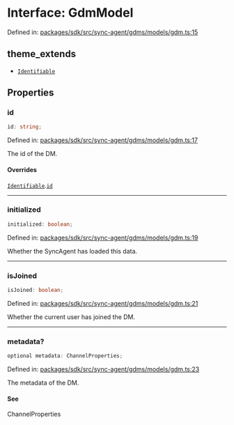 # Interface: GdmModel

Defined in: [packages/sdk/src/sync-agent/gdms/models/gdm.ts:15](https://github.com/towns-protocol/towns/blob/0db1fd0ac7258e8db8cedfb6183e8eade8284fa1/packages/sdk/src/sync-agent/gdms/models/gdm.ts#L15)

## theme_extends

- [`Identifiable`](Identifiable.md)

## Properties

### id

```ts
id: string;
```

Defined in: [packages/sdk/src/sync-agent/gdms/models/gdm.ts:17](https://github.com/towns-protocol/towns/blob/0db1fd0ac7258e8db8cedfb6183e8eade8284fa1/packages/sdk/src/sync-agent/gdms/models/gdm.ts#L17)

The id of the DM.

#### Overrides

[`Identifiable`](Identifiable.md).[`id`](Identifiable.md#id)

***

### initialized

```ts
initialized: boolean;
```

Defined in: [packages/sdk/src/sync-agent/gdms/models/gdm.ts:19](https://github.com/towns-protocol/towns/blob/0db1fd0ac7258e8db8cedfb6183e8eade8284fa1/packages/sdk/src/sync-agent/gdms/models/gdm.ts#L19)

Whether the SyncAgent has loaded this data.

***

### isJoined

```ts
isJoined: boolean;
```

Defined in: [packages/sdk/src/sync-agent/gdms/models/gdm.ts:21](https://github.com/towns-protocol/towns/blob/0db1fd0ac7258e8db8cedfb6183e8eade8284fa1/packages/sdk/src/sync-agent/gdms/models/gdm.ts#L21)

Whether the current user has joined the DM.

***

### metadata?

```ts
optional metadata: ChannelProperties;
```

Defined in: [packages/sdk/src/sync-agent/gdms/models/gdm.ts:23](https://github.com/towns-protocol/towns/blob/0db1fd0ac7258e8db8cedfb6183e8eade8284fa1/packages/sdk/src/sync-agent/gdms/models/gdm.ts#L23)

The metadata of the DM.

#### See

ChannelProperties
